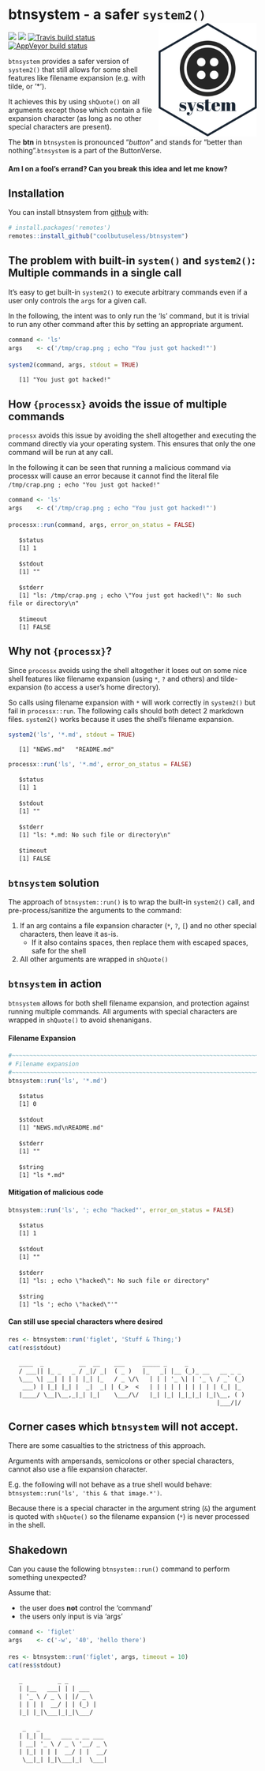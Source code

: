 
<!-- README.md is generated from README.Rmd. Please edit that file -->

# btnsystem - a safer `system2()` <img src="man/figures/logo.png" align="right" height=230/>

<!-- badges: start -->

![](http://img.shields.io/badge/cool-useless-green.svg)
![](http://img.shields.io/badge/button-verse-blue.svg) [![Travis build
status](https://travis-ci.org/coolbutuseless/btnsystem.svg?branch=master)](https://travis-ci.org/coolbutuseless/btnsystem)
[![AppVeyor build
status](https://ci.appveyor.com/api/projects/status/github/coolbutuseless/btnsystem?branch=master&svg=true)](https://ci.appveyor.com/project/coolbutuseless/btnsystem)
<!-- badges: end -->

`btnsystem` provides a safer version of `system2()` that still allows
for some shell features like filename expansion (e.g. with tilde, or
’\*’).

It achieves this by using `shQuote()` on all arguments except those
which contain a file expansion character (as long as no other special
characters are present).

The **btn** in `btnsystem` is pronounced “*button*” and stands for
“better than nothing”.`btnsystem` is a part of the ButtonVerse.

#### Am I on a fool’s errand? Can you break this idea and let me know?

## Installation

You can install btnsystem from
[github](https://github.com/coolbutuseless/btnsystem) with:

``` r
# install.packages('remotes')
remotes::install_github("coolbutuseless/btnsystem")
```

## The problem with built-in `system()` and `system2()`: Multiple commands in a single call

It’s easy to get built-in `system2()` to execute arbitrary commands even
if a user only controls the `args` for a given call.

In the following, the intent was to only run the ‘ls’ command, but it is
trivial to run any other command after this by setting an appropriate
argument.

``` r
command <- 'ls'
args    <- c('/tmp/crap.png ; echo "You just got hacked!"')

system2(command, args, stdout = TRUE)
```

``` 
   [1] "You just got hacked!"
```

## How `{processx}` avoids the issue of multiple commands

`processx` avoids this issue by avoiding the shell altogether and
executing the command directly via your operating system. This ensures
that only the one command will be run at any call.

In the following it can be seen that running a malicious command via
processx will cause an error because it cannot find the literal file
`/tmp/crap.png ; echo "You just got hacked!"`

``` r
command <- 'ls'
args    <- c('/tmp/crap.png ; echo "You just got hacked!"')

processx::run(command, args, error_on_status = FALSE)
```

``` 
   $status
   [1] 1
   
   $stdout
   [1] ""
   
   $stderr
   [1] "ls: /tmp/crap.png ; echo \"You just got hacked!\": No such file or directory\n"
   
   $timeout
   [1] FALSE
```

## Why not `{processx}`?

Since `processx` avoids using the shell altogether it loses out on some
nice shell features like filename expansion (using `*`, `?` and others)
and tilde-expansion (to access a user’s home directory).

So calls using filename expansion with `*` will work correctly in
`system2()` but fail in `processx::run`. The following calls should both
detect 2 markdown files. `system2()` works because it uses the shell’s
filename expansion.

``` r
system2('ls', '*.md', stdout = TRUE)
```

``` 
   [1] "NEWS.md"   "README.md"
```

``` r
processx::run('ls', '*.md', error_on_status = FALSE)
```

``` 
   $status
   [1] 1
   
   $stdout
   [1] ""
   
   $stderr
   [1] "ls: *.md: No such file or directory\n"
   
   $timeout
   [1] FALSE
```

## `btnsystem` solution

The approach of `btnsystem::run()` is to wrap the built-in `system2()`
call, and pre-process/sanitize the arguments to the command:

1.  If an arg contains a file expansion character (`*`, `?`, `[`) and no
    other special characters, then leave it as-is.
      - If it also contains spaces, then replace them with escaped
        spaces, safe for the shell
2.  All other arguments are wrapped in `shQuote()`

## `btnsystem` in action

`btnsystem` allows for both shell filename expansion, and protection
against running multiple commands. All arguments with special characters
are wrapped in `shQuote()` to avoid shenanigans.

#### Filename Expansion

``` r
#~~~~~~~~~~~~~~~~~~~~~~~~~~~~~~~~~~~~~~~~~~~~~~~~~~~~~~~~~~~~~~~~~~~~~~~~~~~~~
# Filename expansion
#~~~~~~~~~~~~~~~~~~~~~~~~~~~~~~~~~~~~~~~~~~~~~~~~~~~~~~~~~~~~~~~~~~~~~~~~~~~~~
btnsystem::run('ls', '*.md')
```

``` 
   $status
   [1] 0
   
   $stdout
   [1] "NEWS.md\nREADME.md"
   
   $stderr
   [1] ""
   
   $string
   [1] "ls *.md"
```

#### Mitigation of malicious code

``` r
btnsystem::run('ls', '; echo "hacked"', error_on_status = FALSE)
```

``` 
   $status
   [1] 1
   
   $stdout
   [1] ""
   
   $stderr
   [1] "ls: ; echo \"hacked\": No such file or directory"
   
   $string
   [1] "ls '; echo \"hacked\"'"
```

#### Can still use special characters where desired

``` r
res <- btnsystem::run('figlet', 'Stuff & Thing;')
cat(res$stdout)
```

``` 
   ____  _          __  __    ___     _____ _     _               
   / ___|| |_ _   _ / _|/ _|  ( _ )   |_   _| |__ (_)_ __   __ _ _ 
   \___ \| __| | | | |_| |_   / _ \/\   | | | '_ \| | '_ \ / _` (_)
    ___) | |_| |_| |  _|  _| | (_>  <   | | | | | | | | | | (_| |_ 
   |____/ \__|\__,_|_| |_|    \___/\/   |_| |_| |_|_|_| |_|\__, ( )
                                                           |___/|/
```

## Corner cases which `btnsystem` will not accept.

There are some casualties to the strictness of this approach.

Arguments with ampersands, semicolons or other special characters,
cannot also use a file expansion character.

E.g. the following will not behave as a true shell would behave:
`btnsystem::run('ls', 'this & that image.*')`.

Because there is a special character in the argument string (`&`) the
argument is quoted with `shQuote()` so the filename expansion (`*`) is
never processed in the shell.

## Shakedown

Can you cause the following `btnsystem::run()` command to perform
something unexpected?

Assume that:

  - the user does **not** control the ‘command’
  - the users only input is via ‘args’

<!-- end list -->

``` r
command <- 'figlet'
args    <- c('-w', '40', 'hello there')

res <- btnsystem::run('figlet', args, timeout = 10)
cat(res$stdout)
```

``` 
   _          _ _       
   | |__   ___| | | ___  
   | '_ \ / _ \ | |/ _ \ 
   | | | |  __/ | | (_) |
   |_| |_|\___|_|_|\___/ 
                         
    _   _                   
   | |_| |__   ___ _ __ ___ 
   | __| '_ \ / _ \ '__/ _ \
   | |_| | | |  __/ | |  __/
    \__|_| |_|\___|_|  \___|
```
